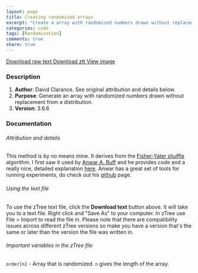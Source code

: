 ```yaml
---
layout: page
title: Creating randomized arrays
excerpt: "Create a array with randomized numbers drawn without replacement"
categories: code
tags: [Randomization]
comments: true
share: true
---
```



<div class="btn-group">
 <a href="https://raw.githubusercontent.com/davidclarance/zTree/gh-pages/CodeSnippets/RandomizedArray/RandomizedArray.txt" class="btn">Download raw text </a>
 <a href="https://github.com/davidclarance/zTree/blob/gh-pages/CodeSnippets/RandomizedArray/RandomizedArray.ztt" class="btn">Download ztt </a>
 <a href="https://github.com/davidclarance/zTree/blob/gh-pages/CodeSnippets/RandomizedArray/RandomizedArray.png" class="btn">View image</a>
</div>





### Description

1. **Author**: David Clarance. See original attribution and details below.  
2. **Purpose**: Generate an array with randomized numbers drawn without replacement from a distribution. 
3. **Version**: 3.6.6


### Documentation

###### Attribution and details

This method is by no means mine. It derives from the [Fisher-Yater shuffle](https://en.wikipedia.org/wiki/Fisher%E2%80%93Yates_shuffle) algorithm. I first saw it used by [Anwar A. Ruff](http://anwarruff.com/) and he provides code and a really nice, detailed explanation [here](http://cess.nyu.edu/cess-experiments/z-tree-cheat-sheet/v-random-role-assignment/). Anwar has a great set of tools for running experiments, do check out his [github](https://github.com/aaruff) page. 

###### Using the text file

To use the zTree text file, click the **Download text** button above. It will take you to a text file. Right click and "Save As" to your computer. In zTree use File > Import to read the file in. Please note that there are compatibility issues across different zTree versions so make you have a version that's the same or later than the version the file was written in.

###### Important variables in the zTree file

`order[n]` - Array that is randomized. `n` gives the length of the array.


